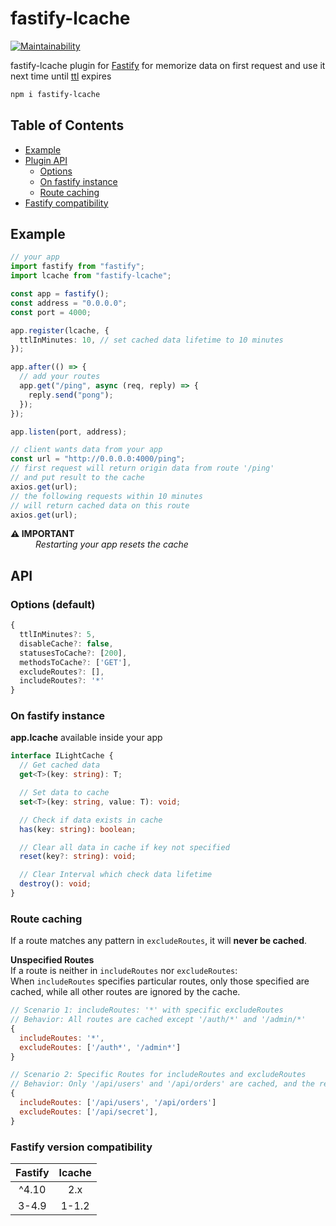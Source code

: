 # fastify-lcache

[![Maintainability](https://api.codeclimate.com/v1/badges/6dfec3501aa3eb441bab/maintainability)](https://codeclimate.com/github/denbon05/fastify-lcache/maintainability)
<!-- [![Test Coverage](https://api.codeclimate.com/v1/badges/6dfec3501aa3eb441bab/test_coverage)](https://codeclimate.com/github/denbon05/fastify-lcache/test_coverage) -->

<p>fastify-lcache plugin for <a href="https://www.fastify.io/" target="_blank">Fastify</a> for memorize
data on first request and use it next time until <a href="https://en.wikipedia.org/wiki/Time_to_live"  target="_blank">ttl</a> expires</p>

```bash
npm i fastify-lcache
```

<h2>Table of Contents</h2>

- [Example](#example)
- [Plugin API](#api)
  - [Options](#options-default)
  - [On fastify instance](#on-fastify-instance)
  - [Route caching](#route-caching)
- [Fastify compatibility](#fastify-version-compatibility)

## Example

```ts
// your app
import fastify from "fastify";
import lcache from "fastify-lcache";

const app = fastify();
const address = "0.0.0.0";
const port = 4000;

app.register(lcache, {
  ttlInMinutes: 10, // set cached data lifetime to 10 minutes
});

app.after(() => {
  // add your routes
  app.get("/ping", async (req, reply) => {
    reply.send("pong");
  });
});

app.listen(port, address);
```

```ts
// client wants data from your app
const url = "http://0.0.0.0:4000/ping";
// first request will return origin data from route '/ping'
// and put result to the cache
axios.get(url);
// the following requests within 10 minutes
// will return cached data on this route
axios.get(url);
```

<dl>
<dt><b>⚠️ IMPORTANT</b></dt>
<dd><i>Restarting your app resets the cache</i></dd>
</dl>

## API

### Options (default)

```ts
{
  ttlInMinutes?: 5,
  disableCache?: false,
  statusesToCache?: [200],
  methodsToCache?: ['GET'],
  excludeRoutes?: [],
  includeRoutes?: '*'
}
```

### On fastify instance

<p><b>app.lcache</b> available inside your app</p>

```ts
interface ILightCache {
  // Get cached data
  get<T>(key: string): T;

  // Set data to cache
  set<T>(key: string, value: T): void;

  // Check if data exists in cache
  has(key: string): boolean;

  // Clear all data in cache if key not specified
  reset(key?: string): void;

  // Clear Interval which check data lifetime
  destroy(): void;
}
```

### Route caching

If a route matches any pattern in `excludeRoutes`, it will **never be cached**.

**Unspecified Routes**<br />
If a route is neither in `includeRoutes` nor `excludeRoutes`:<br />
When `includeRoutes` specifies particular routes, only those specified are cached, 
while all other routes are ignored by the cache.

```js
// Scenario 1: includeRoutes: '*' with specific excludeRoutes
// Behavior: All routes are cached except '/auth/*' and '/admin/*'
{
  includeRoutes: '*',
  excludeRoutes: ['/auth*', '/admin*']
}

// Scenario 2: Specific Routes for includeRoutes and excludeRoutes
// Behavior: Only '/api/users' and '/api/orders' are cached, and the rest is ignored
{
  includeRoutes: ['/api/users', '/api/orders']
  excludeRoutes: ['/api/secret'],
}
```

### Fastify version compatibility

| Fastify | lcache |
| :-----: | :----: |
|  ^4.10  |  2.x   |
|  3-4.9  | 1-1.2  |
